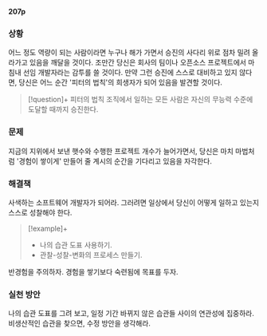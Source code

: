 **207p**

### 상황
어느 정도 역량이 되는 사람이라면 누구나 해가 가면서 승진의 사다리 위로 점차 밀려 올라가고 있음을 깨달을 것이다. 조만간 당신은 회사의 팀이나 오픈소스 프로젝트에서 마침내 선임 개발자라는 감투를 쓸 것이다. 만약 그런 승진에 스스로 대비하고 있지 않다면, 당신은 어느 순간 '피터의 법칙'의 희생자가 되어 있음을 발견할 것이다.

> [!question]+ 피터의 법칙
> 조직에서 일하는 모든 사람은 자신의 무능력 수준에 도달할 때까지 승진한다.

### 문제
지금의 지위에서 보낸 햇수와 수행한 프로젝트 개수가 늘어가면서, 당신은 마치 마법처럼 '경험이 쌓이게' 만들어 줄 계시의 순간을 기다리고 있음을 자각한다.

### 해결책
사색하는 소프트웨어 개발자가 되어라. 그러려면 일상에서 당신이 어떻게 일하고 있는지 스스로 성찰해야 한다. 

> [!example]+ 
> + 나의 습관 도표 사용하기.
> + 관찰-성찰-변화의 프로세스 만들기.

반경험을 주의하자. 경험을 쌓기보다 숙련됨에 목표를 두자.

### 실천 방안
나의 습관 도표를 그려 보고, 일정 기간 바뀌지 않은 습관들 사이의 연관성에 집중하라. 비생산적인 습관을 찾으면, 수정 방안을 생각해라.